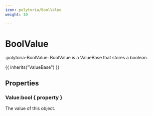 ```yaml
---
icon: polytoria/BoolValue
weight: 10

---
```


# BoolValue

:polytoria-BoolValue: BoolValue is a ValueBase that stores a boolean.

{{ inherits("ValueBase") }}

## Properties

### Value:bool { property }
The value of this object.